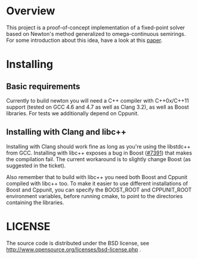 Overview
========

This project is a proof-of-concept implementation of a fixed-point solver based
on Newton's method generalized to omega-continuous semirings.  For some
introduction about this idea, have a look at this
[paper](http://www7.in.tum.de/um/bibdb/info/esparza.EKL10:newtProgAn.shtml).


Installing
==========

Basic requirements
------------------

Currently to build newton you will need a C++ compiler with C++0x/C++11 support
(tested on GCC 4.6 and 4.7 as well as Clang 3.2), as well as Boost libraries.
For tests we additionally depend on Cppunit.


Installing with Clang and libc++
--------------------------------

Installing with Clang should work fine as long as you're using the libstdc++
from GCC.  Installing with libc++ exposes a bug in Boost
([#7391](https://svn.boost.org/trac/boost/ticket/7391))
that makes the compilation fail.  The current workaround is to slightly change
Boost (as suggested in the ticket).

Also remember that to build with libc++ you need both Boost and Cppunit compiled
with libc++ too.  To make it easier to use different installations of Boost and
Cppunit, you can specify the BOOST_ROOT and CPPUNIT_ROOT environment variables,
before running cmake, to point to the directories containing the libraries.


LICENSE
==========
The source code is distributed under the BSD license, see
http://www.opensource.org/licenses/bsd-license.php .
